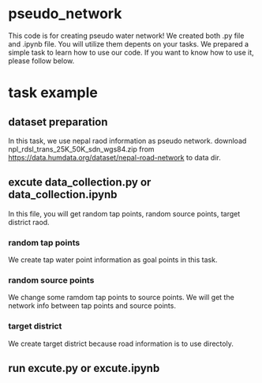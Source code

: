# pseudo_network
This code is for creating pseudo water network!
We created both .py file and .ipynb file. You will utilize them depents on your tasks.
We prepared a simple task to learn how to use our code. If you want to know how to use it, please follow below.

# task example
## dataset preparation
In this task, we use nepal raod information as pseudo network.
download npl_rdsl_trans_25K_50K_sdn_wgs84.zip from https://data.humdata.org/dataset/nepal-road-network to data dir.

## excute data_collection.py or data_collection.ipynb
In this file, you will get random tap points, random source points, target district raod.

### random tap points
We create tap water point information as goal points in this task.

### random source points
We change some ramdom tap points to source points. We will get the network info between tap points and source points.

### target district
We create target district because road information is  to use directoly. 

## run excute.py or excute.ipynb
